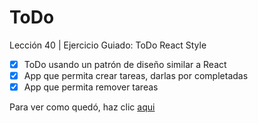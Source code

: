 # ToDo
Lección 40 | Ejercicio Guiado: ToDo React Style 

- [x] ToDo usando un patrón de diseño similar a React
- [x] App que permita crear tareas, darlas por completadas
- [x] App que permita remover tareas

Para ver como quedó, haz clic [aqui](https://fiorellacr24.github.io/ToDo/)
